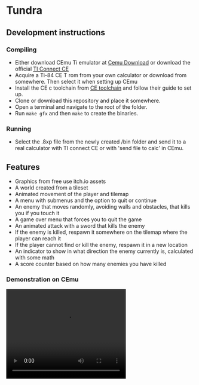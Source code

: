 # Tundra
## Development instructions
### Compiling
* Either download CEmu Ti emulator at [Cemu Download](https://ce-programming.github.io/CEmu/download) or download the official [TI Connect CE]()
* Acquire a Ti-84 CE T rom from your own calculator or download from somewhere. Then select it when setting up CEmu
* Install the CE c toolchain from [CE toolchain](https://ce-programming.github.io/toolchain/static/getting-started.html#getting-started) and follow their guide to set up.
* Clone or download this repository and place it somewhere. 
* Open a terminal and navigate to the root of the folder. 
* Run `make gfx` and then `make` to create the binaries.

### Running
* Select the .8xp file from the newly created /bin folder and send it to a real calculator with TI connect CE or with 'send file to calc' in CEmu.

## Features
* Graphics from free use itch.io assets
* A world created from a tileset
* Animated movement of the player and tilemap
* A menu with submenus and the option to quit or continue
* An enemy that moves randomly, avoiding walls and obstacles, that kills you if you touch it
* A game over menu that forces you to quit the game
* An animated attack with a sword that kills the enemy
* If the enemy is killed, respawn it somewhere on the tilemap where the player can reach it
* If the player cannot find or kill the enemy, respawn it in a new location
* An indicator to show in what direction the enemy currently is, calculated with some math
* A score counter based on how many enemies you have killed

### Demonstration on CEmu

<video width="320" height="240" controls>
  <source src="Demonew.mp4" type="video/mp4">
</video>